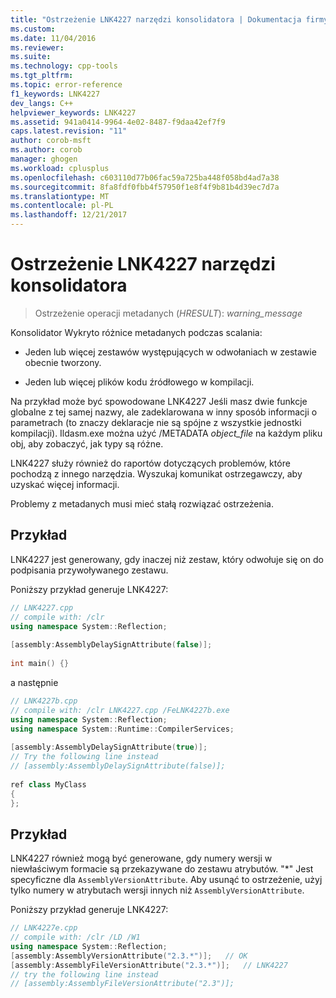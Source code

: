 ```yaml
---
title: "Ostrzeżenie LNK4227 narzędzi konsolidatora | Dokumentacja firmy Microsoft"
ms.custom: 
ms.date: 11/04/2016
ms.reviewer: 
ms.suite: 
ms.technology: cpp-tools
ms.tgt_pltfrm: 
ms.topic: error-reference
f1_keywords: LNK4227
dev_langs: C++
helpviewer_keywords: LNK4227
ms.assetid: 941a0414-9964-4e02-8487-f9daa42ef7f9
caps.latest.revision: "11"
author: corob-msft
ms.author: corob
manager: ghogen
ms.workload: cplusplus
ms.openlocfilehash: c603110d77b06fac59a725ba448f058bd4ad7a38
ms.sourcegitcommit: 8fa8fdf0fbb4f57950f1e8f4f9b81b4d39ec7d7a
ms.translationtype: MT
ms.contentlocale: pl-PL
ms.lasthandoff: 12/21/2017
---
```

# <a name="linker-tools-warning-lnk4227"></a>Ostrzeżenie LNK4227 narzędzi konsolidatora  
  
> Ostrzeżenie operacji metadanych (*HRESULT*): *warning_message*  
  
Konsolidator Wykryto różnice metadanych podczas scalania:  
  
-   Jeden lub więcej zestawów występujących w odwołaniach w zestawie obecnie tworzony.  
  
-   Jeden lub więcej plików kodu źródłowego w kompilacji.  
  
Na przykład może być spowodowane LNK4227 Jeśli masz dwie funkcje globalne z tej samej nazwy, ale zadeklarowana w inny sposób informacji o parametrach (to znaczy deklaracje nie są spójne z wszystkie jednostki kompilacji). Ildasm.exe można użyć /METADATA *object_file* na każdym pliku obj, aby zobaczyć, jak typy są różne.  
  
LNK4227 służy również do raportów dotyczących problemów, które pochodzą z innego narzędzia. Wyszukaj komunikat ostrzegawczy, aby uzyskać więcej informacji.  
  
Problemy z metadanych musi mieć stałą rozwiązać ostrzeżenia.  
  
## <a name="example"></a>Przykład  
  
LNK4227 jest generowany, gdy inaczej niż zestaw, który odwołuje się on do podpisania przywoływanego zestawu.  
  
Poniższy przykład generuje LNK4227:  
  
```cpp  
// LNK4227.cpp  
// compile with: /clr  
using namespace System::Reflection;  
  
[assembly:AssemblyDelaySignAttribute(false)];  
  
int main() {}  
```  
  
 a następnie  
  
```cpp  
// LNK4227b.cpp  
// compile with: /clr LNK4227.cpp /FeLNK4227b.exe  
using namespace System::Reflection;  
using namespace System::Runtime::CompilerServices;  
  
[assembly:AssemblyDelaySignAttribute(true)];  
// Try the following line instead  
// [assembly:AssemblyDelaySignAttribute(false)];  
  
ref class MyClass  
{  
};  
```  
  
## <a name="example"></a>Przykład  
  
LNK4227 również mogą być generowane, gdy numery wersji w niewłaściwym formacie są przekazywane do zestawu atrybutów.  "*" Jest specyficzne dla `AssemblyVersionAttribute`.  Aby usunąć to ostrzeżenie, użyj tylko numery w atrybutach wersji innych niż `AssemblyVersionAttribute`.  
  
Poniższy przykład generuje LNK4227:  
  
```cpp  
// LNK4227e.cpp  
// compile with: /clr /LD /W1  
using namespace System::Reflection;  
[assembly:AssemblyVersionAttribute("2.3.*")];   // OK  
[assembly:AssemblyFileVersionAttribute("2.3.*")];   // LNK4227  
// try the following line instead  
// [assembly:AssemblyFileVersionAttribute("2.3")];  
```